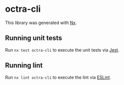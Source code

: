 # octra-cli

This library was generated with [Nx](https://nx.dev).

## Running unit tests

Run `nx test octra-cli` to execute the unit tests via [Jest](https://jestjs.io).

## Running lint

Run `nx lint octra-cli` to execute the lint via [ESLint](https://eslint.org/).
